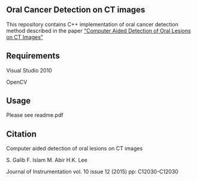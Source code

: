 ## Oral Cancer Detection on CT images

This repository contains C++ implementation of oral cancer detection method described in the paper ["Computer Aided Detection of Oral Lesions on CT Images"](https://arxiv.org/abs/1611.09769)

## Requirements

Visual Studio 2010

OpenCV

## Usage

Please see readme.pdf

## Citation

Computer aided detection of oral lesions on CT images

S. Galib F. Islam M. Abir H.K. Lee

Journal of Instrumentation vol. 10 issue 12 (2015) pp: C12030-C12030
